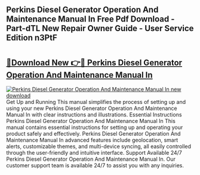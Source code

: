 ## Perkins Diesel Generator Operation And Maintenance Manual In Free Pdf Download - Part-dTL New Repair Owner Guide - User Service Edition n3PtF

# <h2><a href="http://cf20909.oget.top/?id=Perkins+Diesel+Generator+Operation+And+Maintenance+Manual+In">🔗Download New 👉🔴 Perkins Diesel Generator Operation And Maintenance Manual In</a></h2>

[![Perkins Diesel Generator Operation And Maintenance Manual In new download](https://i.imgur.com/5g1atiW.png)](http://cf20909.oget.top/?id=Perkins+Diesel+Generator+Operation+And+Maintenance+Manual+In)
Get Up and Running This manual simplifies the process of setting up and using your new Perkins Diesel Generator Operation And Maintenance Manual In with clear instructions and illustrations. Essential Instructions Perkins Diesel Generator Operation And Maintenance Manual In This manual contains essential instructions for setting up and operating your product safely and effectively. Perkins Diesel Generator Operation And Maintenance Manual In advanced features include geolocation, smart alerts, customizable themes, and multi-device syncing, all easily controlled through the user-friendly and intuitive interface. Support Available 24/7 Perkins Diesel Generator Operation And Maintenance Manual In. Our customer support team is available 24/7 to assist you with any inquiries.
